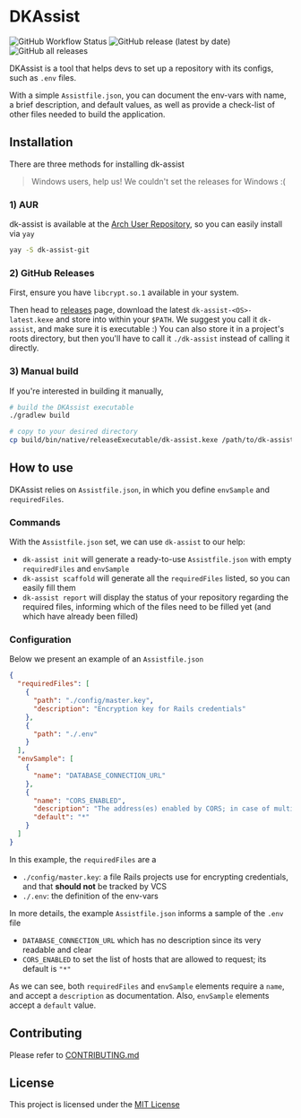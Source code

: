 # DKAssist

![GitHub Workflow Status](https://img.shields.io/github/workflow/status/jooaodanieel/dk-assist/Create%20a%20new%20GitHub%20Release?style=for-the-badge) ![GitHub release (latest by date)](https://img.shields.io/github/v/release/jooaodanieel/dk-assist?style=for-the-badge)  ![GitHub all releases](https://img.shields.io/github/downloads/jooaodanieel/dk-assist/total?color=orange&style=for-the-badge)

DKAssist is a tool that helps devs to set up a repository with its configs, such as `.env` files.

With a simple `Assistfile.json`, you can document the env-vars with name, a brief description, and default values,
as well as provide a check-list of other files needed to build the application.  

## Installation

There are three methods for installing dk-assist

> Windows users, help us! We couldn't set the releases for Windows :(

### 1) AUR

dk-assist is available at the [Arch User Repository][aur], so you can easily install via `yay`

```bash
yay -S dk-assist-git
```

### 2) GitHub Releases

First, ensure you have `libcrypt.so.1` available in your system.

Then head to [releases][releases] page, download the latest `dk-assist-<OS>-latest.kexe` and store into within your `$PATH`.
We suggest you call it `dk-assist`, and make sure it is executable :) You can also store it in a project's roots directory,
but then you'll have to call it `./dk-assist` instead of calling it directly.


### 3) Manual build

If you're interested in building it manually,

```bash
# build the DKAssist executable
./gradlew build

# copy to your desired directory
cp build/bin/native/releaseExecutable/dk-assist.kexe /path/to/dk-assist
```

## How to use

DKAssist relies on `Assistfile.json`, in which you define `envSample` and `requiredFiles`. 

### Commands

With the `Assistfile.json` set, we can use `dk-assist` to our help:

- `dk-assist init` will generate a ready-to-use `Assistfile.json` with empty `requiredFiles` and `envSample` 
- `dk-assist scaffold` will generate all the `requiredFiles` listed, so you can easily fill them
- `dk-assist report` will display the status of your repository regarding the required files, informing which of the files need to be filled yet (and which have already been filled)


### Configuration

Below we present an example of an `Assistfile.json`

```json
{
  "requiredFiles": [
    {
      "path": "./config/master.key",
      "description": "Encryption key for Rails credentials"
    },
    {
      "path": "./.env"
    }
  ],
  "envSample": [
    {
      "name": "DATABASE_CONNECTION_URL"
    },
    {
      "name": "CORS_ENABLED",
      "description": "The address(es) enabled by CORS; in case of multiple, separate with ';' (semi-colon) and no spaces, e.g., 'http://something.com;http://other.com'; in case of enabling all, use '*'",
      "default": "*"
    }
  ]
}
```

In this example, the `requiredFiles` are a

- `./config/master.key`: a file Rails projects use for encrypting credentials, and that **should not** be tracked by VCS
- `./.env`: the definition of the env-vars

In more details, the example `Assistfile.json` informs a sample of the `.env` file

- `DATABASE_CONNECTION_URL` which has no description since its very readable and clear
- `CORS_ENABLED` to set the list of hosts that are allowed to request; its default is `"*"`

As we can see, both `requiredFiles` and `envSample` elements require a `name`, and accept a `description` as documentation.
Also, `envSample` elements accept a `default` value.



## Contributing

Please refer to [CONTRIBUTING.md][1]


## License

This project is licensed under the [MIT License][2]




[1]: https://github.com/jooaodanieel/dk-assist/blob/master/CONTRIBUTING.md
[2]: https://opensource.org/licenses/MIT


[aur]: https://aur.archlinux.org/packages/dk-assist-git
[releases]: https://github.com/jooaodanieel/dk-assist/releases
